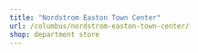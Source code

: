 ```yaml
---
title: "Nordstrom Easton Town Center"
url: /columbus/nordstrom-easton-town-center/
shop: department store
---
```

